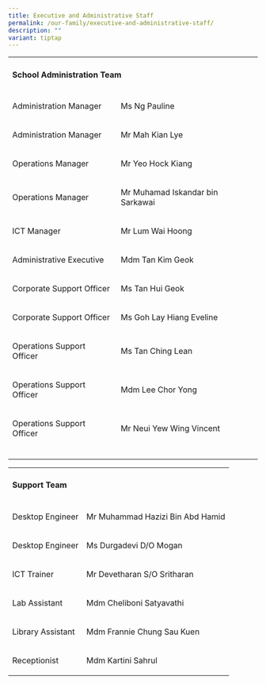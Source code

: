 ```yaml
---
title: Executive and Administrative Staff
permalink: /our-family/executive-and-administrative-staff/
description: ""
variant: tiptap
---
```

<table>
<tbody>
<tr>
<td rowspan="1" colspan="2">
<h4>School Administration Team</h4>
</td>
</tr>
<tr>
<td rowspan="1" colspan="1">
<p>Administration Manager</p>
</td>
<td rowspan="1" colspan="1">
<p>Ms Ng Pauline</p>
</td>
</tr>
<tr>
<td rowspan="1" colspan="1">
<p>Administration Manager</p>
</td>
<td rowspan="1" colspan="1">
<p>Mr Mah Kian Lye</p>
</td>
</tr>
<tr>
<td rowspan="1" colspan="1">
<p>Operations Manager</p>
</td>
<td rowspan="1" colspan="1">
<p>Mr Yeo Hock Kiang</p>
</td>
</tr>
<tr>
<td rowspan="1" colspan="1">
<p>Operations Manager</p>
</td>
<td rowspan="1" colspan="1">
<p>Mr Muhamad Iskandar bin Sarkawai</p>
</td>
</tr>
<tr>
<td rowspan="1" colspan="1">
<p>ICT Manager
<br>
</p>
</td>
<td rowspan="1" colspan="1">
<p>Mr Lum Wai Hoong
<br>
</p>
</td>
</tr>
<tr>
<td rowspan="1" colspan="1">
<p>Administrative Executive
<br>
</p>
</td>
<td rowspan="1" colspan="1">
<p>Mdm Tan Kim Geok
<br>
</p>
</td>
</tr>
<tr>
<td rowspan="1" colspan="1">
<p>Corporate Support Officer</p>
</td>
<td rowspan="1" colspan="1">
<p>Ms Tan Hui Geok</p>
</td>
</tr>
<tr>
<td rowspan="1" colspan="1">
<p>Corporate Support Officer</p>
</td>
<td rowspan="1" colspan="1">
<p>Ms Goh Lay Hiang Eveline</p>
</td>
</tr>
<tr>
<td rowspan="1" colspan="1">
<p>Operations Support Officer
<br>
</p>
</td>
<td rowspan="1" colspan="1">
<p>Ms Tan Ching Lean
<br>
</p>
</td>
</tr>
<tr>
<td rowspan="1" colspan="1">
<p>Operations Support Officer</p>
</td>
<td rowspan="1" colspan="1">
<p>Mdm Lee Chor Yong</p>
</td>
</tr>
<tr>
<td rowspan="1" colspan="1">
<p>Operations Support Officer</p>
</td>
<td rowspan="1" colspan="1">
<p>Mr Neui Yew Wing Vincent</p>
</td>
</tr>
<tr>
<td rowspan="1" colspan="1">
<p></p>
</td>
<td rowspan="1" colspan="1">
<p></p>
</td>
</tr>
</tbody>
</table>
<table>
<tbody>
<tr>
<td rowspan="1" colspan="2">
<h4>Support Team</h4>
</td>
</tr>
<tr>
<td rowspan="1" colspan="1">
<p>Desktop Engineer</p>
</td>
<td rowspan="1" colspan="1">
<p>Mr Muhammad Hazizi Bin Abd Hamid</p>
</td>
</tr>
<tr>
<td rowspan="1" colspan="1">
<p>Desktop Engineer
<br>
</p>
</td>
<td rowspan="1" colspan="1">
<p>Ms Durgadevi D/O Mogan
<br>
</p>
</td>
</tr>
<tr>
<td rowspan="1" colspan="1">
<p>ICT Trainer
<br>
</p>
</td>
<td rowspan="1" colspan="1">
<p>Mr Devetharan S/O Sritharan
<br>
</p>
</td>
</tr>
<tr>
<td rowspan="1" colspan="1">
<p>Lab Assistant
<br>
</p>
</td>
<td rowspan="1" colspan="1">
<p>Mdm Cheliboni Satyavathi</p>
</td>
</tr>
<tr>
<td rowspan="1" colspan="1">
<p>Library Assistant
<br>
</p>
</td>
<td rowspan="1" colspan="1">
<p>Mdm Frannie Chung Sau Kuen</p>
</td>
</tr>
<tr>
<td rowspan="1" colspan="1">
<p>Receptionist
<br>
</p>
</td>
<td rowspan="1" colspan="1">
<p>Mdm Kartini Sahrul</p>
</td>
</tr>
</tbody>
</table>
<p></p>